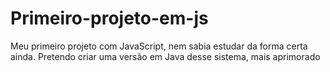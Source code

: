 # Primeiro-projeto-em-js
Meu primeiro projeto com JavaScript, nem sabia estudar da forma certa ainda. Pretendo criar uma versão em Java desse sistema, mais aprimorado
